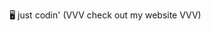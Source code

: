 🖥 just codin' (VVV check out my website VVV)
<!---
calvin-19/calvin-19 is a ✨ special ✨ repository because its `README.md` (this file) appears on your GitHub profile.
You can click the Preview link to take a look at your changes.
--->
